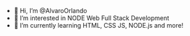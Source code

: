 - 👋 Hi, I’m @AlvaroOrlando
- 👀 I’m interested in NODE Web Full Stack Development
- 🌱 I’m currently learning HTML, CSS JS, NODE.js and more!


<!---
AlvaroOrlando/AlvaroOrlando is a ✨ special ✨ repository because its `README.md` (this file) appears on your GitHub profile.
You can click the Preview link to take a look at your changes.
--->
